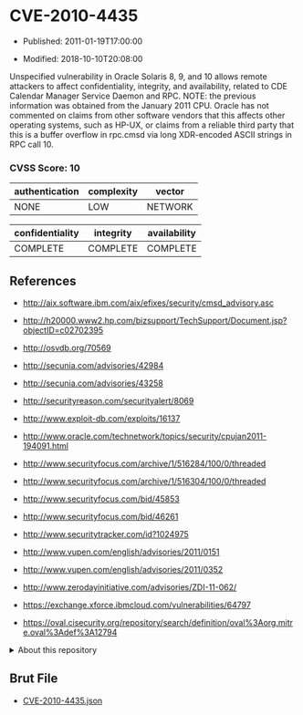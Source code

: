 # CVE-2010-4435

- Published: 2011-01-19T17:00:00

- Modified: 2018-10-10T20:08:00

Unspecified vulnerability in Oracle Solaris 8, 9, and 10 allows remote attackers to affect confidentiality, integrity, and availability, related to CDE Calendar Manager Service Daemon and RPC.  NOTE: the previous information was obtained from the January 2011 CPU.  Oracle has not commented on claims from other software vendors that this affects other operating systems, such as HP-UX, or claims from a reliable third party that this is a buffer overflow in rpc.cmsd via long XDR-encoded ASCII strings in RPC call 10.

### CVSS Score: **10**

| authentication | complexity | vector |
| --- | --- | --- |
| NONE | LOW | NETWORK |

| confidentiality | integrity | availability |
| --- | --- | --- |
| COMPLETE | COMPLETE | COMPLETE |

## References

* http://aix.software.ibm.com/aix/efixes/security/cmsd_advisory.asc

* http://h20000.www2.hp.com/bizsupport/TechSupport/Document.jsp?objectID=c02702395

* http://osvdb.org/70569

* http://secunia.com/advisories/42984

* http://secunia.com/advisories/43258

* http://securityreason.com/securityalert/8069

* http://www.exploit-db.com/exploits/16137

* http://www.oracle.com/technetwork/topics/security/cpujan2011-194091.html

* http://www.securityfocus.com/archive/1/516284/100/0/threaded

* http://www.securityfocus.com/archive/1/516304/100/0/threaded

* http://www.securityfocus.com/bid/45853

* http://www.securityfocus.com/bid/46261

* http://www.securitytracker.com/id?1024975

* http://www.vupen.com/english/advisories/2011/0151

* http://www.vupen.com/english/advisories/2011/0352

* http://www.zerodayinitiative.com/advisories/ZDI-11-062/

* https://exchange.xforce.ibmcloud.com/vulnerabilities/64797

* https://oval.cisecurity.org/repository/search/definition/oval%3Aorg.mitre.oval%3Adef%3A12794

<details>
<summary>About this repository</summary> 

  This repository is part of the project [Live Hack CVE](https://github.com/Live-Hack-CVE). Main website can be found [www.live-hack.org](https://www.live-hack.org) 
  
  Made by [Sn0wAlice](https://github.com/Sn0wAlice) for the people that care about security and need to have a feed of the latest CVEs. Hope you enjoy it, don't forget to star the repo and follow me on [Twitter](https://twitter.com/Sn0wAlice) and [Github](https://github.com/Sn0wAlice). And that is my [personnal website](https://www.alice-snow.me/)

  - [Home Page](https://github.com/Live-Hack-CVE)
  - [Framework](https://github.com/Live-Hack-CVE/cve-framework)
  - [CVE database](https://github.com/Live-Hack-CVE/full_database)
  - [Changelog](https://github.com/Live-Hack-CVE/Changelog)
</details>

## Brut File

* [CVE-2010-4435.json](https://raw.githubusercontent.com/Live-Hack-CVE/full_database/main/cves/2010/CVE-2010-4435.json)


